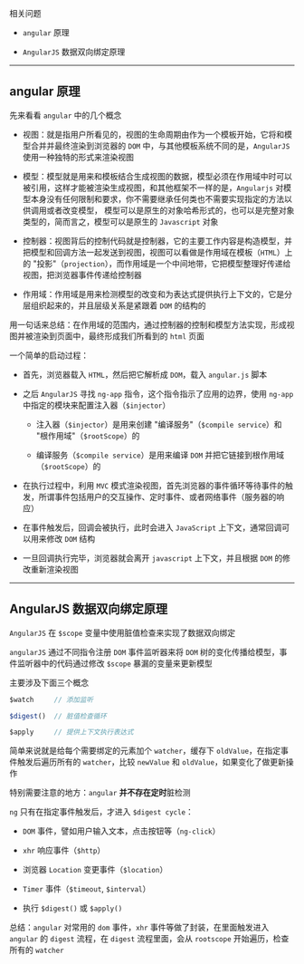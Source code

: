 相关问题

* ```angular``` 原理

* ```AngularJS``` 数据双向绑定原理


----


## angular 原理

先来看看 ```angular``` 中的几个概念

* 视图：就是指用户所看见的，视图的生命周期由作为一个模板开始，它将和模型合并并最终渲染到浏览器的 ```DOM``` 中，与其他模板系统不同的是，```AngularJS``` 使用一种独特的形式来渲染视图

* 模型：模型就是用来和模板结合生成视图的数据，模型必须在作用域中时可以被引用，这样才能被渲染生成视图，和其他框架不一样的是，```Angularjs``` 对模型本身没有任何限制和要求，你不需要继承任何类也不需要实现指定的方法以供调用或者改变模型， 模型可以是原生的对象哈希形式的，也可以是完整对象类型的，简而言之，模型可以是原生的 ```Javascript``` 对象

* 控制器：视图背后的控制代码就是控制器，它的主要工作内容是构造模型，并把模型和回调方法一起发送到视图，视图可以看做是作用域在模板（```HTML```）上的 "投影"（```projection```），而作用域是一个中间地带，它把模型整理好传递给视图，把浏览器事件传递给控制器

* 作用域：作用域是用来检测模型的改变和为表达式提供执行上下文的，它是分层组织起来的，并且层级关系是紧跟着 ```DOM``` 的结构的

用一句话来总结：在作用域的范围内，通过控制器的控制和模型方法实现，形成视图并被渲染到页面中，最终形成我们所看到的 ```html``` 页面

一个简单的启动过程：

* 首先，浏览器载入 ```HTML```，然后把它解析成 ```DOM```，载入 ```angular.js``` 脚本

* 之后 ```AngularJS``` 寻找 ```ng-app``` 指令，这个指令指示了应用的边界，使用 ```ng-app``` 中指定的模块来配置注入器（```$injector```）

  * 注入器（```$injector```）是用来创建 "编译服务"（```$compile service```）和 "根作用域"（```$rootScope```）的

  * 编译服务（```$compile service```）是用来编译 ```DOM``` 并把它链接到根作用域（```$rootScope```）的

* 在执行过程中，利用 ```MVC``` 模式渲染视图，首先浏览器的事件循环等待事件的触发，所谓事件包括用户的交互操作、定时事件、或者网络事件（服务器的响应）

* 在事件触发后，回调会被执行，此时会进入 ```JavaScript``` 上下文，通常回调可以用来修改 ```DOM``` 结构

* 一旦回调执行完毕，浏览器就会离开 ```javascript``` 上下文，并且根据 ```DOM``` 的修改重新渲染视图


----

## AngularJS 数据双向绑定原理

```AngularJS``` 在 ```$scope``` 变量中使用脏值检查来实现了数据双向绑定

```angularJS``` 通过不同指令注册 ```DOM``` 事件监听器来将 ```DOM``` 树的变化传播给模型，事件监听器中的代码通过修改 ```$scope``` 暴漏的变量来更新模型

主要涉及下面三个概念

```js
$watch     // 添加监听

$digest()  // 脏值检查循环

$apply     // 提供上下文执行表达式
```

简单来说就是给每个需要绑定的元素加个 ```watcher```，缓存下 ```oldValue```，在指定事件触发后遍历所有的 ```watcher```，比较 ```newValue``` 和 ```oldValue```，如果变化了做更新操作

特别需要注意的地方：```angular``` **并不存在定时**脏检测

```ng``` 只有在指定事件触发后，才进入 ```$digest cycle```：

* ```DOM``` 事件，譬如用户输入文本，点击按钮等（```ng-click```）

* ```xhr``` 响应事件（```$http```）

* 浏览器 ```Location``` 变更事件（```$location```）

* ```Timer``` 事件（```$timeout```, ```$interval```）

* 执行 ```$digest()``` 或 ```$apply()```

总结：```angular``` 对常用的 ```dom``` 事件，```xhr``` 事件等做了封装，在里面触发进入 ```angular``` 的 ```digest``` 流程，在 ```digest``` 流程里面，会从 ```rootscope``` 开始遍历，检查所有的 ```watcher```